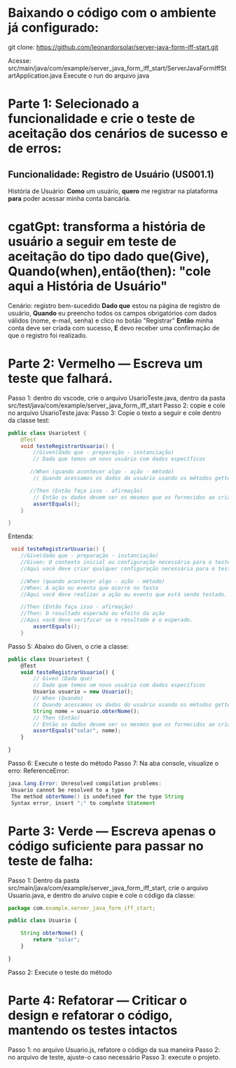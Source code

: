 # Baixando o código com o ambiente já configurado:

git clone: https://github.com/leonardorsolar/server-java-form-iff-start.git

Acesse: src/main/java/com/example/server_java_form_iff_start/ServerJavaFormIffStartApplication.java
Execute o run do arquivo java

# Parte 1: Selecionado a funcionalidade e crie o teste de aceitação dos cenários de sucesso e de erros:

## Funcionalidade: Registro de Usuário (US001.1)

História de Usuário:
**Como** um usuário,
**quero** me registrar na plataforma
**para** poder acessar minha conta bancária.

# cgatGpt: transforma a história de usuário a seguir em teste de aceitação do tipo dado que(Give), Quando(when),então(then): "cole aqui a História de Usuário"

Cenário: registro bem-sucedido
**Dado que** estou na página de registro de usuário,
**Quando** eu preencho todos os campos obrigatórios com dados válidos (nome, e-mail, senha) e clico no botão "Registrar"
**Então** minha conta deve ser criada com sucesso,
**E** devo receber uma confirmação de que o registro foi realizado.

# Parte 2: Vermelho — Escreva um teste que falhará.

Passo 1: dentro do vscode, crie o arquivo UsarioTeste.java, dentro da pasta src/test/java/com/example/server_java_form_iff_start
Passo 2: copie e cole no arquivo UsarioTeste.java:
Passo 3: Copie o texto a seguir e cole dentro da classe test:

```java
public class Usariotest {
    @Test
    void testeRegistrarUsuario() {
        //Given(dado que - preparação - instanciação)
        // Dado que temos um novo usuário com dados específicos

       //When (quando acontecer algo - ação - método)
        // Quando acessamos os dados do usuário usando os métodos getters

       //Then (Então faça isso - afirmação)
        // Então os dados devem ser os mesmos que os fornecidos ao criar o usuário
        assertEquals();
    }

}
```

Entenda:

```java
 void testeRegistrarUsuario() {
    //Give(dado que - preparação - instanciação)
    //Given: O contexto inicial ou configuração necessária para o teste
    //Aqui você deve criar qualquer configuração necessária para o teste.

    //When (quando acontecer algo - ação - método)
    //When: A ação ou evento que ocorre no teste
    //Aqui você deve realizar a ação ou evento que está sendo testado.

    //Then (Então faça isso - afirmação)
    //Then: O resultado esperado ou efeito da ação
    //Aqui você deve verificar se o resultado é o esperado.
        assertEquals();
    }
```

Passo 5: Abaixo do Given, o crie a classe:

```js
public class Usuariotest {
    @Test
    void testeRegistrarUsuario() {
        // Given (Dado que)
        // Dado que temos um novo usuário com dados específicos
        Usuario usuario = new Usuario();
        // When (Quando)
        // Quando acessamos os dados do usuário usando os métodos getters
        String nome = usuario.obterNome();
        // Then (Então)
        // Então os dados devem ser os mesmos que os fornecidos ao criar o usuário
        assertEquals("solar", nome);
    }

}
```

Passo 6: Execute o teste do método
Passo 7: Na aba console, visualize o erro: ReferenceError:

```java
java.lang.Error: Unresolved compilation problems:
 Usuario cannot be resolved to a type
 The method obterNome() is undefined for the type String
 Syntax error, insert ";" to complete Statement
```

# Parte 3: Verde — Escreva apenas o código suficiente para passar no teste de falha:

Passo 1: Dentro da pasta src/main/java/com/example/server_java_form_iff_start, crie o arquivo Usuario.java, e dentro do aruivo copie e cole o código da classe:

```js
package com.example.server_java_form_iff_start;

public class Usuario {

    String obterNome() {
        return "solar";
    }

}
```

Passo 2: Execute o teste do método

# Parte 4: Refatorar — Criticar o design e refatorar o código, mantendo os testes intactos

Passo 1: no arquivo Usuario.js, refatore o código da sua maneira
Passo 2: no arquivo de teste, ajuste-o caso necessário
Passo 3: execute o projeto.
